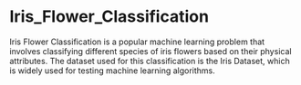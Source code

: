 # Iris_Flower_Classification
Iris Flower Classification is a popular machine learning problem that involves classifying different species of iris flowers based on their physical attributes. The dataset used for this classification is the Iris Dataset, which is widely used for testing machine learning algorithms.
